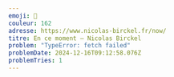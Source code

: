 ```yaml
---
emoji: 🐙
couleur: 162
adresse: https://www.nicolas-birckel.fr/now/
titre: En ce moment — Nicolas Birckel
problem: "TypeError: fetch failed"
problemDate: 2024-12-16T09:12:58.076Z
problemTries: 1
---
```

